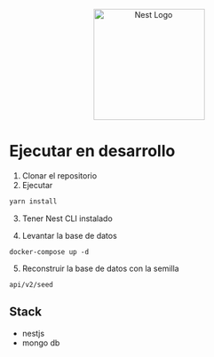 <p align="center">
  <a href="http://nestjs.com/" target="blank"><img src="https://nestjs.com/img/logo-small.svg" width="200" alt="Nest Logo" /></a>
</p>


# Ejecutar en desarrollo

1. Clonar el repositorio
2. Ejecutar 
```bash
yarn install
```
3. Tener Nest CLI instalado 

4. Levantar  la base de datos 
```bas
docker-compose up -d 
```

5. Reconstruir la base de datos con la semilla
```
api/v2/seed
```

## Stack

* nestjs
* mongo db 